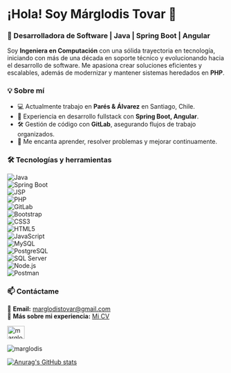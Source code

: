 # ¡Hola! Soy Márglodis Tovar 👋  

### 🚀 Desarrolladora de Software | Java | Spring Boot | Angular  

Soy **Ingeniera en Computación** con una sólida trayectoria en tecnología, iniciando con más de una década en soporte técnico y evolucionando hacia el desarrollo de software. Me apasiona crear soluciones eficientes y escalables, además de modernizar y mantener sistemas heredados en **PHP**.

### 💡 Sobre mí  
- 💻 Actualmente trabajo en **Parés & Álvarez** en Santiago, Chile.  
- 🔧 Experiencia en desarrollo fullstack con **Spring Boot, Angular**.  
- 🛠 Gestión de código con **GitLab**, asegurando flujos de trabajo organizados.  
- 🚀 Me encanta aprender, resolver problemas y mejorar continuamente.  

### 🛠️ Tecnologías y herramientas  
![Java](https://img.shields.io/badge/Java-ED8B00?style=for-the-badge&logo=java&logoColor=white)  
![Spring Boot](https://img.shields.io/badge/Spring%20Boot-6DB33F?style=for-the-badge&logo=spring&logoColor=white)  
![JSP](https://img.shields.io/badge/JSP-007396?style=for-the-badge&logo=java&logoColor=white)  
![PHP](https://img.shields.io/badge/PHP-777BB4?style=for-the-badge&logo=php&logoColor=white)  
![GitLab](https://img.shields.io/badge/GitLab-FC6D26?style=for-the-badge&logo=gitlab&logoColor=white)  
![Bootstrap](https://img.shields.io/badge/Bootstrap-7952B3?style=for-the-badge&logo=bootstrap&logoColor=white)  
![CSS3](https://img.shields.io/badge/CSS3-1572B6?style=for-the-badge&logo=css3&logoColor=white)  
![HTML5](https://img.shields.io/badge/HTML5-E34F26?style=for-the-badge&logo=html5&logoColor=white)  
![JavaScript](https://img.shields.io/badge/JavaScript-F7DF1E?style=for-the-badge&logo=javascript&logoColor=black)  
![MySQL](https://img.shields.io/badge/MySQL-4479A1?style=for-the-badge&logo=mysql&logoColor=white)  
![PostgreSQL](https://img.shields.io/badge/PostgreSQL-336791?style=for-the-badge&logo=postgresql&logoColor=white)  
![SQL Server](https://img.shields.io/badge/SQL%20Server-CC2927?style=for-the-badge&logo=microsoft%20sql%20server&logoColor=white)  
![Node.js](https://img.shields.io/badge/Node.js-339933?style=for-the-badge&logo=nodedotjs&logoColor=white)  
![Postman](https://img.shields.io/badge/Postman-FF6C37?style=for-the-badge&logo=postman&logoColor=white)  


### 📫 Contáctame  

📧 **Email:** marglodistovar@gmail.com  
📄 **Más sobre mi experiencia:** [Mi CV](https://drive.google.com/drive/folders/1SVvpPKqv5855Bf1UGc_5uBUg8TgAQ9Rm)  

<p align="left">
<a href="https://linkedin.com/in/marglodistovar" target="blank"><img align="center" src="https://raw.githubusercontent.com/rahuldkjain/github-profile-readme-generator/master/src/images/icons/Social/linked-in-alt.svg" alt="marglodistovar" height="30" width="40" /></a>
</p>

<p><img align="center" src="https://github-readme-stats.vercel.app/api/top-langs?username=marglodis&show_icons=true&locale=en&layout=compact" alt="marglodis" /></p>

[![Anurag's GitHub stats](https://github-readme-stats.vercel.app/api?username=Marglodis)](https://github.com/Marglodis/github-readme-stats)
